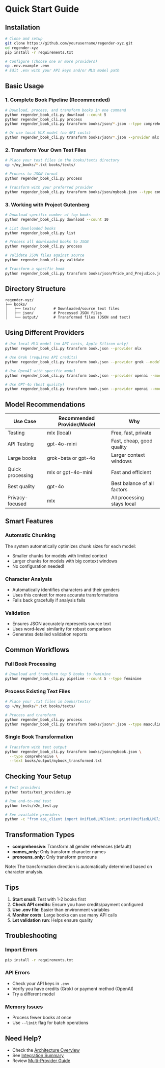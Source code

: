 # Quick Start Guide

## Installation

```bash
# Clone and setup
git clone https://github.com/yourusername/regender-xyz.git
cd regender-xyz
pip install -r requirements.txt

# Configure (choose one or more providers)
cp .env.example .env
# Edit .env with your API keys and/or MLX model path
```

## Basic Usage

### 1. Complete Book Pipeline (Recommended)

```bash
# Download, process, and transform books in one command
python regender_book_cli.py download --count 5
python regender_book_cli.py process
python regender_book_cli.py transform books/json/*.json --type comprehensive --batch

# Or use local MLX model (no API costs)
python regender_book_cli.py transform books/json/*.json --provider mlx --type comprehensive --batch
```

### 2. Transform Your Own Text Files

```bash
# Place your text files in the books/texts directory
cp ~/my_books/*.txt books/texts/

# Process to JSON format
python regender_book_cli.py process

# Transform with your preferred provider
python regender_book_cli.py transform books/json/mybook.json --type comprehensive --provider mlx
```

### 3. Working with Project Gutenberg

```bash
# Download specific number of top books
python regender_book_cli.py download --count 10

# List downloaded books
python regender_book_cli.py list

# Process all downloaded books to JSON
python regender_book_cli.py process

# Validate JSON files against source
python regender_book_cli.py validate

# Transform a specific book
python regender_book_cli.py transform books/json/Pride_and_Prejudice.json --type comprehensive
```

## Directory Structure

```
regender-xyz/
├── books/
│   ├── texts/        # Downloaded/source text files
│   ├── json/         # Processed JSON files
│   └── output/       # Transformed files (JSON and text)
```

## Using Different Providers

```bash
# Use local MLX model (no API costs, Apple Silicon only)
python regender_book_cli.py transform book.json --provider mlx

# Use Grok (requires API credits)
python regender_book_cli.py transform book.json --provider grok --model grok-beta

# Use OpenAI with specific model
python regender_book_cli.py transform book.json --provider openai --model gpt-4o-mini

# Use GPT-4o (best quality)
python regender_book_cli.py transform book.json --provider openai --model gpt-4o
```

## Model Recommendations

| Use Case | Recommended Provider/Model | Why |
|----------|----------------------------|-----|
| Testing | mlx (local) | Free, fast, private |
| API Testing | gpt-4o-mini | Fast, cheap, good quality |
| Large books | grok-beta or gpt-4o | Larger context windows |
| Quick processing | mlx or gpt-4o-mini | Fast and efficient |
| Best quality | gpt-4o | Best balance of all factors |
| Privacy-focused | mlx | All processing stays local |

## Smart Features

### Automatic Chunking
The system automatically optimizes chunk sizes for each model:
- Smaller chunks for models with limited context
- Larger chunks for models with big context windows
- No configuration needed!

### Character Analysis
- Automatically identifies characters and their genders
- Uses this context for more accurate transformations
- Falls back gracefully if analysis fails

### Validation
- Ensures JSON accurately represents source text
- Uses word-level similarity for robust comparison
- Generates detailed validation reports

## Common Workflows

### Full Book Processing
```bash
# Download and transform top 5 books to feminine
python regender_book_cli.py pipeline --count 5 --type feminine
```

### Process Existing Text Files
```bash
# Place your .txt files in books/texts/
cp ~/my_books/*.txt books/texts/

# Process and transform
python regender_book_cli.py process
python regender_book_cli.py transform books/json/*.json --type masculine --batch
```

### Single Book Transformation
```bash
# Transform with text output
python regender_book_cli.py transform books/json/mybook.json \
  --type comprehensive \
  --text books/output/mybook_transformed.txt
```

## Checking Your Setup

```bash
# Test providers
python tests/test_providers.py

# Run end-to-end test
python tests/e2e_test.py

# See available providers
python -c "from api_client import UnifiedLLMClient; print(UnifiedLLMClient.list_available_providers())"
```

## Transformation Types

- **comprehensive**: Transform all gender references (default)
- **names_only**: Only transform character names
- **pronouns_only**: Only transform pronouns

Note: The transformation direction is automatically determined based on character analysis.

## Tips

1. **Start small**: Test with 1-2 books first
2. **Check API credits**: Ensure you have credits/payment configured
3. **Use .env file**: Easier than environment variables
4. **Monitor costs**: Large books can use many API calls
5. **Let validation run**: Helps ensure quality

## Troubleshooting

### Import Errors
```bash
pip install -r requirements.txt
```

### API Errors
- Check your API keys in `.env`
- Verify you have credits (Grok) or payment method (OpenAI)
- Try a different model

### Memory Issues
- Process fewer books at once
- Use `--limit` flag for batch operations

## Need Help?

- Check the [Architecture Overview](ARCHITECTURE.md)
- See [Integration Summary](INTEGRATION_SUMMARY.md)
- Review [Multi-Provider Guide](reference/MULTI_PROVIDER_GUIDE.md)